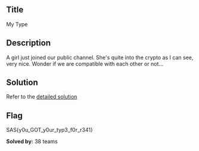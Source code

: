 ## Title
My Type

## Description
A girl just joined our public channel. She's quite into the crypto as I can see, very nice. Wonder if we are compatible with each other or not...

## Solution
Refer to the [detailed solution](./writeup/)

## Flag
SAS{y0u_GOT_y0ur_typ3_f0r_r341}

**Solved by:** 38 teams